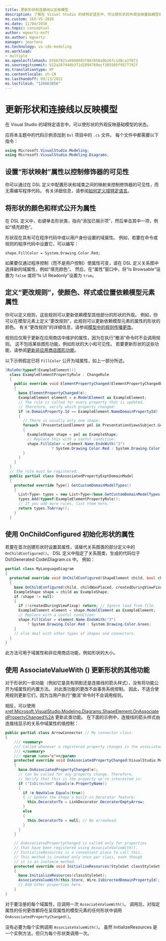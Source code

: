 ```yaml
---
title: 更新形状和连接线以反映模型
description: 了解在 Visual Studio 的域特定语言中，可以使形状的外观反映基础模型的状态。
ms.custom: SEO-VS-2020
ms.date: 11/04/2016
ms.topic: conceptual
author: mgoertz-msft
ms.author: mgoertz
manager: jmartens
ms.technology: vs-ide-modeling
ms.workload:
- multiple
ms.openlocfilehash: 0f667821a9940603f887850a9b26fc1d8ca2f073
ms.sourcegitcommit: b12a38744db371d2894769ecf305585f9577792f
ms.translationtype: HT
ms.contentlocale: zh-CN
ms.lasthandoff: 09/13/2021
ms.locfileid: "126663856"
---
```

# <a name="update-shapes-and-connectors-to-reflect-the-model"></a>更新形状和连接线以反映模型

在 Visual Studio 的域特定语言中，可以使形状的外观反映基础模型的状态。

应将本主题中的代码示例添加到 `Dsl` 项目中的 `.cs` 文件。 每个文件中都需要以下指令：

```csharp
using Microsoft.VisualStudio.Modeling;
using Microsoft.VisualStudio.Modeling.Diagrams;
```

## <a name="set-shape-map-properties-to-control-the-visibility-of-a-decorator"></a>设置“形状映射”属性以控制修饰器的可见性

你可以通过在 DSL 定义中配置形状和域类之间的映射来控制修饰器的可见性，而无需编写程序代码。 有关详细信息，请参阅[如何定义域特定语言](../modeling/how-to-define-a-domain-specific-language.md)。

## <a name="expose-the-color-and-style-of-a-shape-as-properties"></a>将形状的颜色和样式公开为属性

在 DSL 定义中，右键单击形状类，指向“添加已揭示项”，然后单击其中一项，例如“填充颜色”。 

形状现在具有可在程序代码中或以用户身份设置的域属性。 例如，若要在命令或规则的程序代码中设置它，可以编写：

`shape.FillColor = System.Drawing.Color.Red;`

如果要仅通过程序控制（而不是用户控制）使属性可变，请在 DSL 定义关系图中选择新的域属性，例如“填充颜色”。 然后，在“属性”窗口中，将“Is Browsable”设置为 `false` 或将“Is UI Readonly”设置为 `true`。 

## <a name="define-change-rules-to-make-color-style-or-location-depend-on-model-element-properties"></a>定义“更改规则”，使颜色、样式或位置依赖模型元素属性
 你可以定义规则，这些规则可以更新依赖模型其他部分的形状的外观。 例如，你可以在模型元素上定义“更改规则”，此规则可以更新依赖模型元素的属性的形状的颜色。 有关“更改规则”的详细信息，请参阅[模型中的规则传播更改](../modeling/rules-propagate-changes-within-the-model.md)。

 规则应仅用于更新在应用商店中维护的属性，因为在执行“撤消”命令时不会调用规则。 这不包括某些图形功能，例如形状的大小和可见性。 若要更新形状的这些功能，请参阅[更新非应用商店图形功能](#OnAssociatedProperty)。

 以下示例假定已将 `FillColor` 公开为域属性，如上一部分所述。

```csharp
[RuleOn(typeof(ExampleElement))]
  class ExampleElementPropertyRule : ChangeRule
  {
    public override void ElementPropertyChanged(ElementPropertyChangedEventArgs e)
    {
      base.ElementPropertyChanged(e);
      ExampleElement element = e.ModelElement as ExampleElement;
      // The rule is called for every property that is updated.
      // Therefore, verify which property changed:
      if (e.DomainProperty.Id == ExampleElement.NameDomainPropertyId)
      {
        // There is usually only one shape:
        foreach (PresentationElement pel in PresentationViewsSubject.GetPresentation(element))
        {
          ExampleShape shape = pel as ExampleShape;
          // Replace this with a useful condition:
          shape.FillColor = element.Name.EndsWith("3")
                     ? System.Drawing.Color.Red : System.Drawing.Color.Green;
        }
      }
    }
  }
  // The rule must be registered:
  public partial class OnAssociatedPropertyExptDomainModel
  {
    protected override Type[] GetCustomDomainModelTypes()
    {
      List<Type> types = new List<Type>(base.GetCustomDomainModelTypes());
      types.Add(typeof(ExampleElementPropertyRule));
      // If you add more rules, list them here.
      return types.ToArray();
    }
  }
```

## <a name="use-onchildconfigured-to-initialize-a-shapes-properties"></a>使用 OnChildConfigured 初始化形状的属性

若要在首次创建形状时设置其属性，请替代关系图类的部分定义中的 `OnChildConfigured()`。 DSL 定义中指定了关系图类，生成的代码位于 Dsl\Generated Code\Diagram.cs 中。 例如：

```csharp
partial class MyLanguageDiagram
{
  protected override void OnChildConfigured(ShapeElement child, bool childWasPlaced, bool createdDuringViewFixup)
  {
    base.OnChildConfigured(child, childWasPlaced, createdDuringViewFixup);
    ExampleShape shape = child as ExampleShape;
    if (shape != null)
    {
      if (!createdDuringViewFixup) return; // Ignore load from file.
      ExampleElement element = shape.ModelElement as ExampleElement;
      // Replace with a useful condition:
      shape.FillColor = element.Name.EndsWith("3")
          ? System.Drawing.Color.Red : System.Drawing.Color.Green;
    }
    // else deal with other types of shapes and connectors.
  }
}
```

此方法可用于域属性和非应用商店功能，例如形状的大小。

## <a name="use-associatevaluewith-to-update-other-features-of-a-shape"></a><a name="OnAssociatedProperty"></a> 使用 AssociateValueWith () 更新形状的其他功能

对于形状的一些功能（例如它是具有阴影还是连接线的箭头样式），没有将功能公开为域属性的内置方法。  对此类功能的更改不由事务系统控制。 因此，不适合使用规则更新它们，因为当用户执行“撤消”命令时不会调用规则。

相反，可以使用 <xref:Microsoft.VisualStudio.Modeling.Diagrams.ShapeElement.OnAssociatedPropertyChanged%2A> 更新此类功能。 在下面的示例中，连接线的箭头样式由连接线显示的关系中域属性的值控制：

```csharp
public partial class ArrowConnector // My connector class.
{
    /// <summary>
    /// Called whenever a registered property changes in the associated model element.
    /// </summary>
    /// <param name="e"></param>
    protected override void OnAssociatedPropertyChanged(VisualStudio.Modeling.Diagrams.PropertyChangedEventArgs e)
    {
      base.OnAssociatedPropertyChanged(e);
      // Can be called for any property change. Therefore,
      // Verify that this is the property we're interested in:
      if ("IsDirected".Equals(e.PropertyName))
      {
        if (e.NewValue.Equals(true))
        { // Update the shape's built-in Decorator feature:
          this.DecoratorTo = LinkDecorator.DecoratorEmptyArrow;
        }
        else
        {
          this.DecoratorTo = null; // No arrowhead.
        }
      }
    }

    // OnAssociatedPropertyChanged is called only for properties
    // that have been registered using AssociateValueWith().
    // InitializeResources is a convenient place to call this.
    // This method is invoked only once per class, even though
    // it is an instance method.
    protected override void InitializeResources(StyleSet classStyleSet)
    {
      base.InitializeResources(classStyleSet);
      AssociateValueWith(this.Store, Wire.IsDirectedDomainPropertyId);
      // Add other properties here.
    }
}
```

对于要注册的每个域属性，应调用一次 `AssociateValueWith()`。 调用后，对指定属性的任何更改都将在呈现属性的模型元素的任何形状中调用 `OnAssociatedPropertyChanged()`。

没有必要为每个实例调用 `AssociateValueWith()`。 虽然 InitializeResources 是一个实例方法，但只为每个形状类调用一次。
